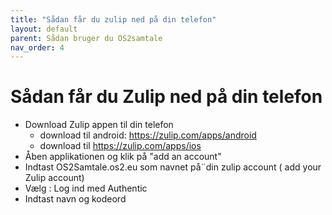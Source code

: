 ```yaml
---
title: "Sådan får du zulip ned på din telefon"
layout: default
parent: Sådan bruger du OS2samtale  
nav_order: 4
---
```

# Sådan får du Zulip ned på din telefon

- Download Zulip appen til din telefon 
  - download til android: https://zulip.com/apps/android
  - download til https://zulip.com/apps/ios
- Åben applikationen og klik på "add an account"
- Indtast OS2Samtale.os2.eu som navnet på¨din zulip account ( add your Zulip account)
- Vælg : Log ind med Authentic
- Indtast navn og kodeord